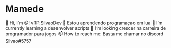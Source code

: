 # Mamede


👋 Hi, I’m @! vRP.SilvaoDev
👀 Estou aprendendo programaçao em lua
🌱 I’m currently learning a desenvolver scripts
💞️ I’m looking crescer na carreira de programador para jogos
📫 How to reach me: Basta me chamar no discord Silvao#5757
